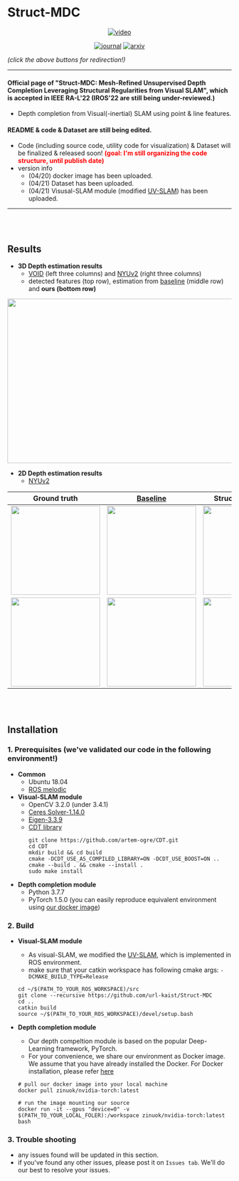 # Struct-MDC 


<div align="center">
  
  [![video](https://img.shields.io/badge/YouTube-B31B1B.svg)]()
  
  [![journal](https://img.shields.io/badge/RA_L-9672726-4b44ce.svg)]()
  [![arxiv](https://img.shields.io/badge/arXiv-tmp-B31B1B.svg)]()

</div>

*(click the above buttons for redirection!)*

***
#### Official page of "Struct-MDC: Mesh-Refined Unsupervised Depth Completion Leveraging Structural Regularities from Visual SLAM", which is accepted in IEEE RA-L'22 (IROS'22 are still being under-reviewed.)

- Depth completion from Visual(-inertial) SLAM using point & line features.

#### README & code & Dataset are still being edited.  
- Code (including source code, utility code for visualization) & Dataset will be finalized & released soon! **<span style="color:red"> (goal: I'm still organizing the code structure, until publish date)</span>**
- version info
  - (04/20) docker image has been uploaded.
  - (04/21) Dataset has been uploaded.
  - (04/21) Visusal-SLAM module (modified [UV-SLAM](https://github.com/url-kaist/UV-SLAM)) has been uploaded.
***

<br><br>





## Results
- **3D Depth estimation results**
  - [VOID](https://github.com/alexklwong/void-dataset) (left three columns) and [NYUv2](https://cs.nyu.edu/~silberman/datasets/nyu_depth_v2.html) (right three columns)
  - detected features (top row), estimation from [baseline](https://github.com/alexklwong/calibrated-backprojection-network) (middle row) and **ours (bottom row)**

<p align="center" width="100%">
  <img src="https://user-images.githubusercontent.com/45934290/163770560-76ad4aca-8765-476c-9b6e-376c2dc384ba.png" width="800" height="370">
</p>



- **2D Depth estimation results**
  - [NYUv2](https://cs.nyu.edu/~silberman/datasets/nyu_depth_v2.html)

<div align="center">
  
| Ground truth | [Baseline](https://github.com/alexklwong/calibrated-backprojection-network) | Struct-MDC (Ours) |
|:------------:|----------|-------------------|
|       <img src="https://user-images.githubusercontent.com/45934290/156975254-94a069c4-6115-42c7-9f8a-72bf581e36f5.png" width="200">      | <img src="https://user-images.githubusercontent.com/45934290/156973904-6a9914da-bd66-4400-ac6b-67b2541f14a0.png" width="200">        | <img src="https://user-images.githubusercontent.com/45934290/156975719-b41dfdb4-7372-4d5a-ae1c-cc812b697df6.png" width="200">                 |
| <img src="https://user-images.githubusercontent.com/45934290/163781436-e50eb0fd-e238-40da-9a76-28dcbf3fb351.png" width="200">            |     <img src="https://user-images.githubusercontent.com/45934290/163781442-91cae55a-d2cb-4838-a4be-2c570a70c26b.png" width="200">    |         <img src="https://user-images.githubusercontent.com/45934290/163781444-e4863358-6825-4849-b880-6b4bcee5c6ef.png" width="200">         |
  
</div>



<br><br>







## Installation
### 1. Prerequisites (we've validated our code in the following environment!)
- **Common**
  -  Ubuntu 18.04
  - [ROS melodic](http://wiki.ros.org/ROS/Installation)
- **Visual-SLAM module**
  - OpenCV 3.2.0 (under 3.4.1)
  - [Ceres Solver-1.14.0](https://github.com/zinuok/VINS-Fusion#-ceres-solver-1)
  - [Eigen-3.3.9](https://github.com/zinuok/VINS-Fusion#-eigen-1)
  - [CDT library](https://github.com/artem-ogre/CDT)
    ```
    git clone https://github.com/artem-ogre/CDT.git
    cd CDT
    mkdir build && cd build
    cmake -DCDT_USE_AS_COMPILED_LIBRARY=ON -DCDT_USE_BOOST=ON ..
    cmake --build . && cmake --install .
    sudo make install
    ```
- **Depth completion module**
  - Python 3.7.7
  - PyTorch 1.5.0
  (you can easily reproduce equivalent environment using [our docker image](https://github.com/url-kaist/Struct-MDC/blob/main/README.md#2-build))

### 2. Build
- **Visual-SLAM module**
  - As visual-SLAM, we modified the [UV-SLAM](https://github.com/url-kaist/UV-SLAM), which is implemented in ROS environment.
  - make sure that your catkin workspace has following cmake args: `-DCMAKE_BUILD_TYPE=Release`
  ```
  cd ~/$(PATH_TO_YOUR_ROS_WORKSPACE)/src
  git clone --recursive https://github.com/url-kaist/Struct-MDC
  cd ..
  catkin build
  source ~/$(PATH_TO_YOUR_ROS_WORKSPACE)/devel/setup.bash
  ```

- **Depth completion module**
  - Our depth compeltion module is based on the popular Deep-Learning framework, PyTorch.
  - For your convenience, we share our environment as Docker image. We assume that you have already installed the Docker. For Docker installation, please refer [here](https://docs.docker.com/engine/install/ubuntu/)
  ```
  # pull our docker image into your local machine
  docker pull zinuok/nvidia-torch:latest
  
  # run the image mounting our source
  docker run -it --gpus "device=0" -v $(PATH_TO_YOUR_LOCAL_FOLER):/workspace zinuok/nvidia-torch:latest bash
  ```


### 3. Trouble shooting
- any issues found will be updated in this section.
- if you've found any other issues, please post it on `Issues tab`. We'll do our best to resolve your issues.


